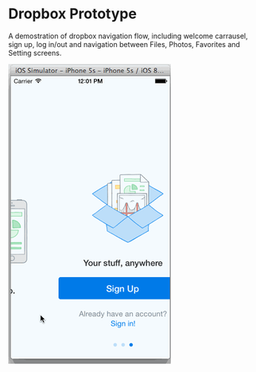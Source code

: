 # Dropbox Prototype

A demostration of dropbox navigation flow, including welcome carrausel, sign up, log in/out and navigation between Files, Photos, Favorites and Setting screens.

![Video Walkthrough](gif_dropBox.gif)

